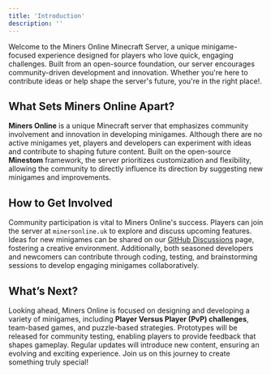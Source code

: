 ```yaml
---
title: 'Introduction'
description: ''
---
```


Welcome to the Miners Online Minecraft Server, a unique minigame-focused experience designed for players who love quick, engaging challenges. Built from an open-source foundation, our server encourages community-driven development and innovation. Whether you're here to contribute ideas or help shape the server's future, you're in the right place!.

## What Sets Miners Online Apart?

**Miners Online** is a unique Minecraft server that emphasizes community involvement and innovation in developing minigames. Although there are no active minigames yet, players and developers can experiment with ideas and contribute to shaping future content. Built on the open-source **Minestom** framework, the server prioritizes customization and flexibility, allowing the community to directly influence its direction by suggesting new minigames and improvements.

## How to Get Involved

Community participation is vital to Miners Online's success. Players can join the server at `minersonline.uk` to explore and discuss upcoming features. Ideas for new minigames can be shared on our [GitHub Discussions](https://github.com/orgs/miners-online/discussions) page, fostering a creative environment. Additionally, both seasoned developers and newcomers can contribute through coding, testing, and brainstorming sessions to develop engaging minigames collaboratively.

## What’s Next?

Looking ahead, Miners Online is focused on designing and developing a variety of minigames, including **Player Versus Player (PvP) challenges**, team-based games, and puzzle-based strategies. Prototypes will be released for community testing, enabling players to provide feedback that shapes gameplay. Regular updates will introduce new content, ensuring an evolving and exciting experience. Join us on this journey to create something truly special!